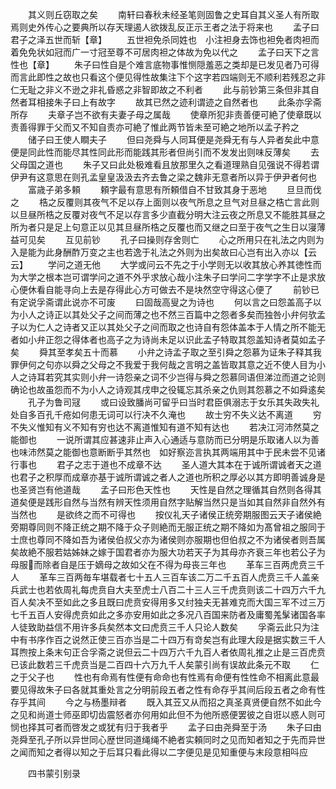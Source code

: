 <!-- { "loadSidebar": true } -->
　　其义则丘窃取之矣
　　南轩曰春秋未经圣笔则固鲁之史耳自其义圣人有所取焉则史外传心之要典所以存天理遏人欲拨乱反正示王者之法于将来也
　　孟子曰君子之泽五世而斩【章】
　　五世袒免杀同姓也　小注袒身去饰也袒免者肉袒而着免免状如冠而广一寸冠至尊不可居肉袒之体故为免以代之
　　孟子曰天下之言性也【章】
　　朱子曰性自是个难言底物事惟恻隠羞恶之类却是已发见者乃可得而言此即性之故也只看这个便见得性故集注下个这字若四端则无不顺利若残忍之非仁无耻之非义不逊之非礼昏惑之非智即故之不利者
　　此与前钞第三条但非其自然者耳相接朱子曰上有故字
　　故其已然之迹利谓迹之自然者也
　　此条亦孚斋所存
　　夫章子岂不欲有夫妻子母之属哉
　　使章所犯非责善便可絶了使章既以责善得罪于父而又不知自责亦可絶了惟此两节皆未至可絶之地所以孟子矜之
　　储子曰王使人瞷夫子
　　但曰尧舜与人同耳便是尧舜无有与人异者矣此中意便是同此性而能尽其性同此形而能践其形者但尚引而不发发出则味反薄矣
　　去父母国之道也
　　朱子又曰此处极难看且放那里久之看道理熟自见强说不得若谓伊尹有这意思在则孔孟皇皇汲汲去齐去鲁之梁之魏非无意者所以异于伊尹者何也
　　富歳子弟多頼
　　頼字最有意思有所頼借自不甘致其身于恶地
　　旦旦而伐之
　　梏之反覆则其夜气不足以存上面则以夜气所息之旦气对旦昼之梏亡言此则以旦昼所梏之反覆对夜气不足以存言多少直截分明大注云夜之所息又不能胜其昼之所为者只是足上句意正以见其旦昼所梏之反覆也而又继之曰至于夜气之生日以寖薄益可见矣
　　互见前钞
　　孔子曰操则存舍则亡
　　心之所用只在礼法之内则为入是能为此身酬酢万变之主也若逸于礼法之外则为出矣故曰心岂有出入亦以【云云】
　　学问之道无他
　　大学或问云不先之于小学则无以收其放心养其徳性而为大学之根本岂可谓学问之道不外乎求放心哉小注朱子曰学问二字学字不止是求放心便休看自能寻向上去是存得此心方可做去不是块然空守得这心便了
　　前钞已有定说孚斋谓此说亦不可废
　　曰固哉高叟之为诗也
　　何以言之曰怨盖高子以为小人之诗正以其处父子之间而薄之也不然三百篇中之怨者多矣而独咎小弁何欤孟子以为仁人之诗者又正以其处父子之间而取之也诗自有怨体盖本于人情之所不能无者如小弁正怨之得体者也高子之为诗尚未足以识此孟子特取其怨盖知诗者莫如孟子矣
　　舜其至孝矣五十而慕
　　小弁之诗孟子取之至引舜之怨慕为证朱子释其我罪伊何之句亦以舜之父母之不我爱于我何哉之言明之盖皆取其意之近不使人目为小人之诗耳若究其实则小弁一诗怨亲之词不少岂得与舜之怨慕同语但涕泣而道之论则确论也故虽怨而不为小人之诗观其戌申之役辄忘其杀亲之仇则其怨慕之不如舜逺矣
　　孔子为鲁司冦
　　或曰设致膰尚可留乎曰当时君臣俱溺志于女乐其失政失礼处自多百孔千疮如何患无词可以行决不久淹也
　　故士穷不失义达不离道
　　穷不失义惟知有义不知有穷也达不离道惟知有道不知有达也
　　若决江河沛然莫之能御也
　　一说所谓其应甚速非止声入心通适与意防而已分明是乐取诸人以为善也味沛然莫之能御也意断断乎其然也　如好察迩言执其两端用其中于民未尝不见诸行事也
　　君子之志于道也不成章不达
　　圣人道大其本在于诚所谓诚者天之道也君子之积厚而成章亦基于诚所谓诚之者人之道也所积之厚必以其方即明善诚身是也圣贤岂有他道哉
　　孟子曰形色天性也
　　天性是自然之理循其自然则各得其道矣便是践形自然与当然有辨天性须用自然字贴解当然只是当如其自然非自然外有当然也
　　是欲终之而不可得也
　　按仪礼天子诸侯正统旁期服图云天子诸侯絶旁期尊同则不降正统之期不降于众子则絶而无服正统之期不降如为髙曾祖之服同于士庶也尊同不降如吾为诸侯伯叔父亦为诸侯则亦服期也但伯叔之不为诸侯者则吾属矣故絶不服若姑姊妹之嫁于国君者亦为服大功若天子为其母亦齐衰三年也若公子为母服而除者自是压于嫡母之故如父在不得为母丧三年也
　　革车三百两虎贲三千人
　　革车三百两毎车堪载者七十五人三百车该二万二千五百人虎贲三千人盖亲兵武士也若依周礼每虎贲自大夫至虎士八百二十三人三千虎贲则该二十四万六千九百人矣决不至如此之多且既曰虎贲安得用多又纣独夫无甚难克而大国三军不过三万七千五百人安得虎贲如此之多亦安用如此之多况八百国来防者及庸蜀羗髳诸国各率人徒致助益信不用许多兵矣然本文曰虎贲三千人只论人数矣
　　孚斋云此只为注中有书序作百之说然正使三百亦当是二十四万有竒矣岂有此理大段是据实数三千人耳煦按上条末句正合孚斋之说但云二十四万六千九百人者依周礼推之止是三百虎贲已该此数若三千虎贲当是二百四十六万九千人矣蒙引尚有误故此条元不取
　　仁之于父子也
　　性也有命焉有性便有命命也有性焉有命便有性性命不相离此意最要见得故朱子曰各就其重处言之分明前段五者之性有命存乎其间后段五者之命有性存乎其间
　　今之与杨墨辩者
　　既入其苙又从而招之真圣真贤便自然不如此今之见和尚道士师巫即切齿震怒者亦何用如此但不为他所惑便罢彼之自诳以惑人则可悯也择其可者而啓发之或犹有归于我者乎
　　孟子曰由尧舜至于汤
　　朱子曰由尧舜至孔子所以异世同心歴世同道绳绳不絶者实頼同时之见而知者知之于先而异世之闻而知之者得以知之于后耳只看此得以二字便见是见知重便与末段意相呌应

　　四书蒙引别录
